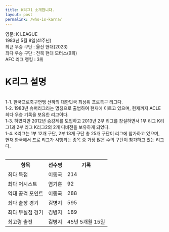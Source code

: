 ```yaml
---
title: K리그1 소개합니다.
layout: post
permalink: /who-is-karna/
---
```



 영문: K LEAGUE<br>
 1983년 5월 8일(41주년)<br>
 최근 우승 구단 : 울산 현대(2023)<br>
 최다 우승 구단 : 전북 현대 모터스(9회)<br>
 AFC 리그 랭킹 : 3위

 <h1>K리그 설명</h1><br>
   1-1. 한국프로축구연맹 산하의 대한민국 최상위 프로축구 리그다. <br>
   1-2. 1983년 슈퍼리그라는 명칭으로 출범하여 현재에 이르고 있으며, 현재까지 ACLE 최다 우승 기록을 보유한 리그이다. <br>
   1-3. 하였지만 2012년 승강제를 도입하고 2013년 2부 리그를 창설하면서 1부 리그 K리그1과 2부 리그 K리그2의 2개 디비전을 보유하게 되었다. <br>
   1-4. K리그는 1부 12개 구단, 2부 13개 구단 총 25개 구단이 리그에 참가하고 있으며, 현재 한국에서 프로 리그가 시행되는 종목 중 가장 많은 수의 구단이 참가하고 있는 리그다. <br><br>

<table> 
  <tr> 
    <th>항목</th> 
    <th>선수명</th> 
    <th>기록</th> 
  </tr> 
  <tr> 
    <td>최다 득점</td> 
    <td>이동국</td>
    <td>214</td> 
  </tr>
  <tr>
    <td>최다 어시스트</td>
    <td>염기훈</td>
    <td>92</td>
  </tr> 
<tr> 
  <td>역대 공격 포인트</td>
    <td>이동국</td> 
    <td>288</td> 
  </tr>
  <tr> 
    <td>최다 출장 경기</td> 
    <td>김병지</td> 
    <td>595</td> 
  </tr> 
  <tr> 
    <td>최다 무실점 경기</td> 
    <td>김병지</td> 
    <td>189</td> 
</tr> 
  <tr> 
    <td>최고령 출전</td> 
    <td>김병지</td> 
    <td>45년 5개월 15일</td> 
  </tr> 
</table>